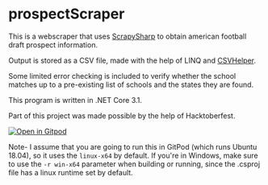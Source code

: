 # prospectScraper

This is a webscraper that uses [ScrapySharp](https://github.com/rflechner/ScrapySharp) to obtain american football draft prospect information.

Output is stored as a CSV file, made with the help of LINQ and [CSVHelper](https://joshclose.github.io/CsvHelper/).

Some limited error checking is included to verify whether the school matches up to a pre-existing list of schools and the states they are found.

This program is written in .NET Core 3.1.

Part of this project was made possible by the help of Hacktoberfest.


[![Open in Gitpod](https://gitpod.io/button/open-in-gitpod.svg)](https://gitpod.io#https://github.com/Leagify/scrapysharp-dt2020
)

Note- I assume that you are going to run this in GitPod (which runs Ubuntu 18.04), so it uses the `linux-x64` by default.  If you're in Windows, make sure to use the `-r win-x64` parameter when building or running, since the .csproj file has a linux runtime set by default.
